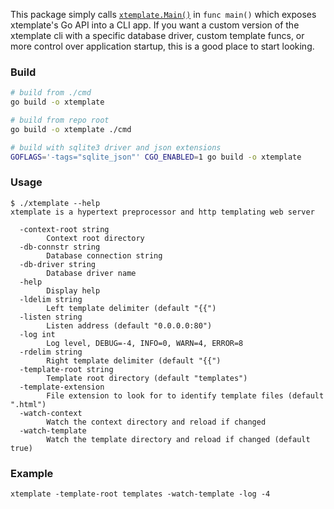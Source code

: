 This package simply calls [`xtemplate.Main()`](../main.go) in `func main()`
which exposes xtemplate's Go API into a CLI app. If you want a custom version of
the xtemplate cli with a specific database driver, custom template funcs, or
more control over application startup, this is a good place to start looking.

### Build

```sh
# build from ./cmd
go build -o xtemplate

# build from repo root
go build -o xtemplate ./cmd

# build with sqlite3 driver and json extensions
GOFLAGS='-tags="sqlite_json"' CGO_ENABLED=1 go build -o xtemplate
```

### Usage

```
$ ./xtemplate --help
xtemplate is a hypertext preprocessor and http templating web server

  -context-root string
        Context root directory
  -db-connstr string
        Database connection string
  -db-driver string
        Database driver name
  -help
        Display help
  -ldelim string
        Left template delimiter (default "{{")
  -listen string
        Listen address (default "0.0.0.0:80")
  -log int
        Log level, DEBUG=-4, INFO=0, WARN=4, ERROR=8
  -rdelim string
        Right template delimiter (default "{{")
  -template-root string
        Template root directory (default "templates")
  -template-extension
        File extension to look for to identify template files (default ".html")
  -watch-context
        Watch the context directory and reload if changed
  -watch-template
        Watch the template directory and reload if changed (default true)
```

### Example

```
xtemplate -template-root templates -watch-template -log -4
```
